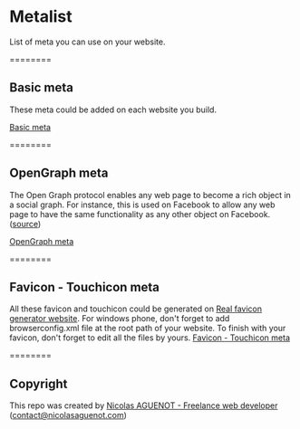 Metalist
========

List of meta you can use on your website.

========
## Basic meta

These meta could be added on each website you build. 

[Basic meta](basic_meta.html)

========
## OpenGraph meta 

The Open Graph protocol enables any web page to become a rich object in a social graph. For instance, this is used on Facebook to allow any web page to have the same functionality as any other object on Facebook. ([source](http://opengraphprotocol.org/))

[OpenGraph meta](opengraph_meta.html)


========
## Favicon - Touchicon meta 

All these favicon and touchicon could be generated on [Real favicon generator website](http://www.realfavicongenerator.net).
For windows phone, don't forget to add browserconfig.xml file at the root path of your website.
To finish with your favicon, don't forget to edit all the files by yours.
[Favicon - Touchicon meta](favicon_touchicon.html)

========
## Copyright

This repo was created by [Nicolas AGUENOT - Freelance web developer](http://www.nicolasaguenot.com) ([contact@nicolasaguenot.com](mailto:contact@nicolasaguenot.com)) 

